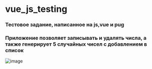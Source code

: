 # vue_js_testing
### Тестовое задание, написанное на js,vue и pug
### Приложение позволяет записывать и удалять числа, а также генерирует 5 случайных чисел с добавлением в список

 
![image](https://github.com/Hy5ton/vue_js_testing/assets/136145099/30d8afc8-be13-4ce4-9f47-4c53eb9d454e)
